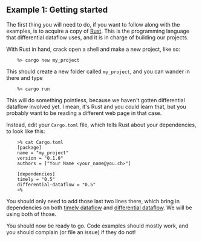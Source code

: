 ## Example 1: Getting started

The first thing you will need to do, if you want to follow along with the examples, is to acquire a copy of [Rust](https://www.rust-lang.org/). This is the programming language that differential dataflow uses, and it is in charge of building our projects.

With Rust in hand, crack open a shell and make a new project, like so:

        %> cargo new my_project

This should create a new folder called `my_project`, and you can wander in there and type

        %> cargo run

This will do something pointless, because we haven't gotten differential dataflow involved yet. I mean, it's Rust and you could learn that, but you probably want to be reading a different web page in that case.

Instead, edit your `Cargo.toml` file, which tells Rust about your dependencies, to look like this:

        >% cat Cargo.toml
        [package]
        name = "my_project"
        version = "0.1.0"
        authors = ["Your Name <your_name@you.ch>"]

        [dependencies]
        timely = "0.5"
        differential-dataflow = "0.5"
        >%

You should only need to add those last two lines there, which bring in dependencies on both [timely dataflow](https://github.com/frankmcsherry/timely-dataflow) and [differential dataflow](https://github.com/frankmcsherry/differential-dataflow). We will be using both of those.

You should now be ready to go. Code examples should mostly work, and you should complain (or file an issue) if they do not!